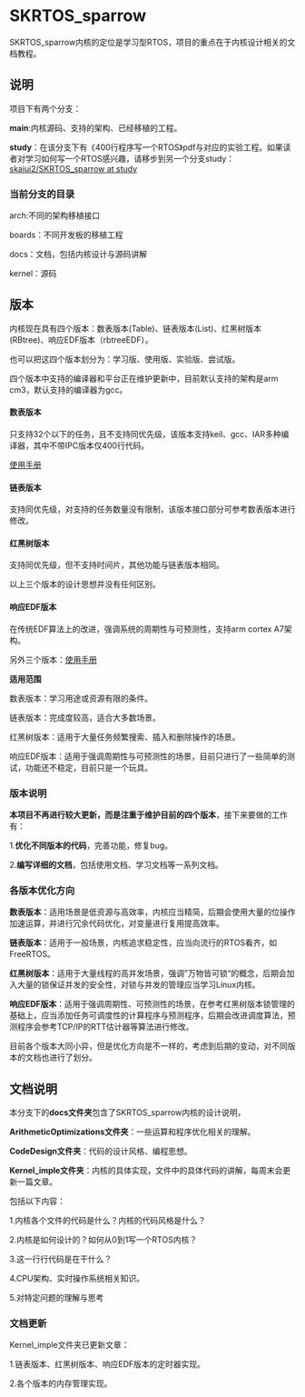 # SKRTOS_sparrow

SKRTOS_sparrow内核的定位是学习型RTOS，项目的重点在于内核设计相关的文档教程。

## 说明

项目下有两个分支：

**main**:内核源码、支持的架构、已经移植的工程。

**study**：在该分支下有《400行程序写一个RTOS》pdf与对应的实验工程。如果读者对学习如何写一个RTOS感兴趣，请移步到另一个分支study：[skaiui2/SKRTOS_sparrow at study](https://github.com/skaiui2/SKRTOS_sparrow/tree/study)



### 当前分支的目录

arch:不同的架构移植接口

boards：不同开发板的移植工程

docs：文档，包括内核设计与源码讲解

kernel：源码



## 版本

内核现在具有四个版本：数表版本(Table)、链表版本(List)、红黑树版本(RBtree)、响应EDF版本（rbtreeEDF）。

也可以把这四个版本划分为：学习版、使用版、实验版、尝试版。

四个版本中支持的编译器和平台正在维护更新中，目前默认支持的架构是arm cm3，默认支持的编译器为gcc。

#### 数表版本

只支持32个以下的任务，且不支持同优先级，该版本支持keil、gcc、IAR多种编译器，其中不带IPC版本仅400行代码。

[使用手册](UserManual/tableUser.md)

#### 链表版本

支持同优先级，对支持的任务数量没有限制，该版本接口部分可参考数表版本进行修改。

#### 红黑树版本

支持同优先级，但不支持时间片，其他功能与链表版本相同。

以上三个版本的设计思想并没有任何区别。

#### 响应EDF版本

在传统EDF算法上的改进，强调系统的周期性与可预测性，支持arm cortex A7架构。

另外三个版本：[使用手册](UserManual/other.md)

**适用范围**

数表版本：学习用途或资源有限的条件。

链表版本：完成度较高，适合大多数场景。

红黑树版本：适用于大量任务频繁搜索、插入和删除操作的场景。

响应EDF版本：适用于强调周期性与可预测性的场景，目前只进行了一些简单的测试，功能还不稳定，目前只是一个玩具。

### 版本说明

**本项目不再进行较大更新，而是注重于维护目前的四个版本**，接下来要做的工作有：

1.**优化不同版本的代码**，完善功能，修复bug。

2.**编写详细的文档**，包括使用文档、学习文档等一系列文档。

### 各版本优化方向

**数表版本**：适用场景是低资源与高效率，内核应当精简，后期会使用大量的位操作加速运算，并进行冗余代码优化，对变量进行复用提高效率。

**链表版本**：适用于一般场景，内核追求稳定性，应当向流行的RTOS看齐，如FreeRTOS。

**红黑树版本**：适用于大量线程的高并发场景，强调”万物皆可锁“的概念，后期会加入大量的锁保证并发的安全性，对锁与并发的管理应当学习Linux内核。

**响应EDF版本**：适用于强调周期性、可预测性的场景，在参考红黑树版本锁管理的基础上，应当添加任务可调度性的计算程序与预测程序，后期会改进调度算法，预测程序会参考TCP/IP的RTT估计器等算法进行修改。

目前各个版本大同小异，但是优化方向是不一样的，考虑到后期的变动，对不同版本的文档也进行了划分。



## 文档说明

本分支下的**docs文件夹**包含了SKRTOS_sparrow内核的设计说明，

**ArithmeticOptimizations文件夹**：一些运算和程序优化相关的理解。

**CodeDesign文件夹**：代码的设计风格、编程思想。

**Kernel_imple文件夹**：内核的具体实现，文件中的具体代码的讲解，每周末会更新一篇文章。

包括以下内容：

1.内核各个文件的代码是什么？内核的代码风格是什么？

2.内核是如何设计的？如何从0到1写一个RTOS内核？

3.这一行行代码是在干什么？

4.CPU架构、实时操作系统相关知识。

5.对特定问题的理解与思考



### 文档更新

Kernel_imple文件夹已更新文章：

1.链表版本、红黑树版本、响应EDF版本的定时器实现。

2.各个版本的内存管理实现。



